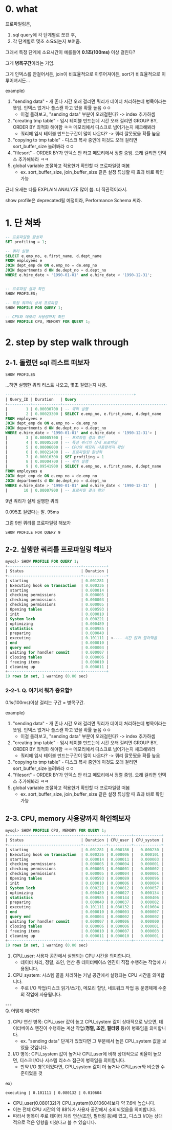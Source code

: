 # 0. what 

프로파일링은, 

1. sql query에 각 단계별로 쪼갠 후, 
2. 각 단계별로 몇초 소요되는지 보여줌.

그래서 특정 단계에 소요시간이 예를들어 **0.1초(100ms)** 이상 걸린다? 

그게 **병목구간**이라는 거임.

그게 인덱스를 안걸어서든, join이 비효율적으로 이루어져이든, sort가 비효율적으로 이루어져서든...



example)

1. "sending data" - 개 존나 시간 오래 걸리면 쿼리가 데이터 처리하는데 병목이라는 뜻임. 인덱스 없거나 풀스캔 하고 있을 확률 높음 ㅇㅇ
    - 이걸 돌려보고, "sending data" 부분이 오래걸린다? -> index 추가하셈 
2. "creating tmp table" - 임시 테이블 만드는데 시간 오래 걸리면 GROUP BY, ORDER BY 최적화 해야함 ㅋㅋ 메모리에서 디스크로 넘어가는지 체크해봐라
    - 쿼리에 임시 테이블 만드는구간이 많이 나온다? -> 쿼리 잘못짰을 확률 높음 
3. "copying to tmp table" - 디스크 복사 중인데 이것도 오래 걸리면 sort_buffer_size 늘려봐라 ㅇㅇ
4. "filesort" - ORDER BY가 인덱스 안 타고 메모리에서 정렬 중임. 오래 걸리면 인덱스 추가해봐라 ㅋㅋ
5. global variable 조절하고 적용한거 확인할 때 프로파일링 떠봄 
    - ex. sort_buffer_size, join_buffer_size 같은 설정 튜닝할 때 효과 바로 확인 가능


근데 요새는 다들 EXPLAIN ANALYZE 많이 씀. 더 직관적이라서.

show profile은 deprecated될 예정이라, Performance Schema 써라. 



# 1. 단 쳐봐 
```sql
-- 프로파일링 활성화
SET profiling = 1;

-- 쿼리 실행
SELECT e.emp_no, e.first_name, d.dept_name
FROM employees e
JOIN dept_emp de ON e.emp_no = de.emp_no
JOIN departments d ON de.dept_no = d.dept_no
WHERE e.hire_date > '1990-01-01' and e.hire_date < '1990-12-31';


-- 프로파일 결과 확인
SHOW PROFILES;

-- 특정 쿼리의 상세 프로파일
SHOW PROFILE FOR QUERY 1;

-- CPU와 메모리 사용량까지 확인
SHOW PROFILE CPU, MEMORY FOR QUERY 1;

```


# 2. step by step walk through 

## 2-1. 돌렸던 sql 리스트 떠보자 

```
SHOW PROFILES
```
...하면 실행한 쿼리 리스트 나오고, 몇초 걸렸는지 나옴. 

```sql
--------------------------------------------------------+
| Query_ID | Duration   | Query                                                                                                                                                                                                              |
+----------+------------+--------------------------------------------------------------------------------------------------------------------------------------------------------------------------------------------------------------------+
|        1 | 0.00030700 | -- 쿼리 실행                                                                                                                                                                                                       |
|        2 | 0.00023300 | SELECT e.emp_no, e.first_name, d.dept_name
FROM employees e
JOIN dept_emp de ON e.emp_no = de.emp_no
JOIN departments d ON de.dept_no = d.dept_no
WHERE e.hire_date > '1990-01-01' and e.hire_date < '1990-12-31'> |
|        3 | 0.00005700 | -- 프로파일 결과 확인                                                                                                                                                                                              |
|        4 | 0.00005300 | -- 특정 쿼리의 상세 프로파일                                                                                                                                                                                       |
|        5 | 0.00006000 | -- CPU와 메모리 사용량까지 확인                                                                                                                                                                                    |
|        6 | 0.00021400 | -- 프로파일링 활성화                                                                                                                                                                                               |
|        7 | 0.00016300 | SET profiling = 1                                                                                                                                                                                                  |
|        8 | 0.00004700 | -- 쿼리 실행                                                                                                                                                                                                       |
|        9 | 0.09541900 | SELECT e.emp_no, e.first_name, d.dept_name
FROM employees e
JOIN dept_emp de ON e.emp_no = de.emp_no
JOIN departments d ON de.dept_no = d.dept_no
WHERE e.hire_date > '1990-01-01' and e.hire_date < '1990-12-31'  |
|       10 | 0.00007900 | -- 프로파일 결과 확인                                                                                                                                                                                              |
```
9번 쿼리가 실제 실행한 쿼리

0.095초 걸렸다는 말. 95ms 

그럼 9번 쿼리를 프로파일링 해보자 

```
SHOW PROFILE FOR QUERY 9
```

## 2-2. 실행한 쿼리를 프로파일링 해보자 

```sql 
mysql> SHOW PROFILE FOR QUERY 1;
+--------------------------------+----------+
| Status                         | Duration |
+--------------------------------+----------+
| starting                       | 0.001281 |
| Executing hook on transaction  | 0.000236 |
| starting                       | 0.000014 |
| checking permissions           | 0.000005 |
| checking permissions           | 0.000003 |
| checking permissions           | 0.000005 |
| Opening tables                 | 0.000593 |
| init                           | 0.000010 |
| System lock                    | 0.000221 |
| optimizing                     | 0.000489 |
| statistics                     | 0.000985 |
| preparing                      | 0.000040 |
| executing                      | 0.101111 | <---- 시간 많이 잡아먹음
| end                            | 0.000010 |
| query end                      | 0.000004 |
| waiting for handler commit     | 0.000007 |
| closing tables                 | 0.000006 |
| freeing items                  | 0.000010 |
| cleaning up                    | 0.000011 |
+--------------------------------+----------+
19 rows in set, 1 warning (0.00 sec)
```

### 2-2-1. Q. 여기서 뭐가 중요함?

0.1s(100ms)이상 걸리는 구간 = 병목구간.


example)

1. "sending data" - 개 존나 시간 오래 걸리면 쿼리가 데이터 처리하는데 병목이라는 뜻임. 인덱스 없거나 풀스캔 하고 있을 확률 높음 ㅇㅇ
    - 이걸 돌려보고, "sending data" 부분이 오래걸린다? -> index 추가하셈 
2. "creating tmp table" - 임시 테이블 만드는데 시간 오래 걸리면 GROUP BY, ORDER BY 최적화 해야함 ㅋㅋ 메모리에서 디스크로 넘어가는지 체크해봐라
    - 쿼리에 임시 테이블 만드는구간이 많이 나온다? -> 쿼리 잘못짰을 확률 높음 
3. "copying to tmp table" - 디스크 복사 중인데 이것도 오래 걸리면 sort_buffer_size 늘려봐라 ㅇㅇ
4. "filesort" - ORDER BY가 인덱스 안 타고 메모리에서 정렬 중임. 오래 걸리면 인덱스 추가해봐라 ㅋㅋ
5. global variable 조절하고 적용한거 확인할 때 프로파일링 떠봄 
    - ex. sort_buffer_size, join_buffer_size 같은 설정 튜닝할 때 효과 바로 확인 가능



## 2-3. CPU, memory 사용량까지 확인해보자 
```sql
mysql> SHOW PROFILE CPU, MEMORY FOR QUERY 1;
+--------------------------------+----------+----------+------------+
| Status                         | Duration | CPU_user | CPU_system |
+--------------------------------+----------+----------+------------+
| starting                       | 0.001281 | 0.000186 |   0.000230 |
| Executing hook on transaction  | 0.000236 | 0.000006 |   0.000101 |
| starting                       | 0.000014 | 0.000011 |   0.000003 |
| checking permissions           | 0.000005 | 0.000004 |   0.000001 |
| checking permissions           | 0.000003 | 0.000001 |   0.000002 |
| checking permissions           | 0.000005 | 0.000004 |   0.000001 |
| Opening tables                 | 0.000593 | 0.000089 |   0.000096 |
| init                           | 0.000010 | 0.000006 |   0.000004 |
| System lock                    | 0.000221 | 0.000012 |   0.000057 |
| optimizing                     | 0.000489 | 0.000027 |   0.000134 |
| statistics                     | 0.000985 | 0.000144 |   0.000406 |
| preparing                      | 0.000040 | 0.000037 |   0.000002 |
| executing                      | 0.101111 | 0.080132 |   0.010604 |
| end                            | 0.000010 | 0.000003 |   0.000007 |
| query end                      | 0.000004 | 0.000002 |   0.000002 |
| waiting for handler commit     | 0.000007 | 0.000006 |   0.000000 |
| closing tables                 | 0.000006 | 0.000006 |   0.000001 |
| freeing items                  | 0.000010 | 0.000007 |   0.000003 |
| cleaning up                    | 0.000011 | 0.000010 |   0.000001 |
+--------------------------------+----------+----------+------------+
19 rows in set, 1 warning (0.00 sec)
```

1. CPU_user: 사용자 공간에서 실행되는 CPU 시간을 의미합니다. 
    - 데이터 처리, 정렬, 조인, 연산 등 데이터베이스 엔진이 직접 수행하는 작업에 사용됩니다.
2. CPU_system: 시스템 콜을 처리하는 커널 공간에서 실행되는 CPU 시간을 의미합니다. 
    - 주로 I/O 작업(디스크 읽기/쓰기), 메모리 할당, 네트워크 작업 등 운영체제 수준의 작업에 사용됩니다.

---\
Q. 어떻게 해석함?


1. CPU 연산 병목: CPU_user 값이 높고 CPU_system 값이 상대적으로 낮으면, 데이터베이스 엔진이 수행하는 계산 작업(**정렬, 조인, 필터링** 등)이 병목임을 의미합니다.
    - ex. "sending data" 단계가 있었다면 그 부분에서 높은 CPU_system 값을 보였을 것입니다.
2. I/O 병목: CPU_system 값이 높거나 CPU_user에 비해 상대적으로 비율이 높으면, 디스크 I/O나 시스템 리소스 접근이 병목임을 의미합니다.
    - 만약 I/O 병목이었다면, CPU_system 값이 더 높거나 CPU_user와 비슷한 수준이었을 것

ex)

```
executing | 0.101111 | 0.080132 | 0.010604
```

- CPU_user(0.080132)가 CPU_system(0.010604)보다 약 7.6배 높습니다.
- 이는 전체 CPU 시간의 약 88%가 사용자 공간에서 소비되었음을 의미합니다.
- 따라서 병목이 주로 데이터 처리 연산(조인, 필터링 등)에 있고, 디스크 I/O는 상대적으로 적은 영향을 미쳤다고 볼 수 있습니다.

